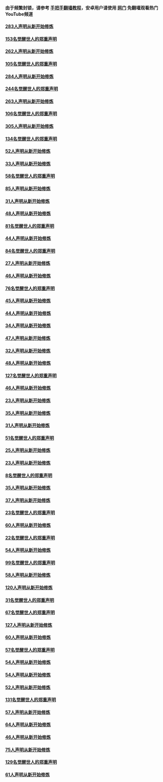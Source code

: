 #### 由于频繁封锁，请参考 [手把手翻墙教程](https://github.com/gfw-breaker/guides/wiki/)，安卓用户请使用 [网门](https://github.com/gfw-breaker/nogfw/blob/master/dl.md?t=04180101) 免翻墙观看热门YouTube频道 

#### [283人声明从新开始修炼](../pages/91/423296.md?t=04180101) 

#### [153名觉醒世人的郑重声明](../pages/91/423295.md?t=04180101) 

#### [262人声明从新开始修炼](../pages/91/423004.md?t=04180101) 

#### [105名觉醒世人的郑重声明](../pages/91/423003.md?t=04180101) 

#### [284人声明从新开始修炼](../pages/91/422707.md?t=04180101) 

#### [244名觉醒世人的郑重声明](../pages/91/422706.md?t=04180101) 

#### [263人声明从新开始修炼](../pages/91/422553.md?t=04180101) 

#### [106名觉醒世人的郑重声明](../pages/91/422552.md?t=04180101) 

#### [305人声明从新开始修炼](../pages/91/422153.md?t=04180101) 

#### [134名觉醒世人的郑重声明](../pages/91/422152.md?t=04180101) 

#### [52人声明从新开始修炼](../pages/91/421846.md?t=04180101) 

#### [33人声明从新开始修炼](../pages/91/421804.md?t=04180101) 

#### [58名觉醒世人的郑重声明](../pages/91/421845.md?t=04180101) 

#### [85人声明从新开始修炼](../pages/91/421769.md?t=04180101) 

#### [31人声明从新开始修炼](../pages/91/421763.md?t=04180101) 

#### [48人声明从新开始修炼](../pages/91/421605.md?t=04180101) 

#### [81名觉醒世人的郑重声明](../pages/91/421656.md?t=04180101) 

#### [44人声明从新开始修炼](../pages/91/421544.md?t=04180101) 

#### [84名觉醒世人的郑重声明](../pages/91/421543.md?t=04180101) 

#### [27人声明从新开始修炼](../pages/91/421465.md?t=04180101) 

#### [46人声明从新开始修炼](../pages/91/421454.md?t=04180101) 

#### [76名觉醒世人的郑重声明](../pages/91/421453.md?t=04180101) 

#### [45人声明从新开始修炼](../pages/91/421452.md?t=04180101) 

#### [44人声明从新开始修炼](../pages/91/421422.md?t=04180101) 

#### [34人声明从新开始修炼](../pages/91/421322.md?t=04180101) 

#### [47人声明从新开始修炼](../pages/91/421264.md?t=04180101) 

#### [32人声明从新开始修炼](../pages/91/421225.md?t=04180101) 

#### [48人声明从新开始修炼](../pages/91/421202.md?t=04180101) 

#### [127名觉醒世人的郑重声明](../pages/91/421224.md?t=04180101) 

#### [46人声明从新开始修炼](../pages/91/421203.md?t=04180101) 

#### [23人声明从新开始修炼](../pages/91/421138.md?t=04180101) 

#### [35人声明从新开始修炼](../pages/91/421122.md?t=04180101) 

#### [31人声明从新开始修炼](../pages/91/421081.md?t=04180101) 

#### [51名觉醒世人的郑重声明](../pages/91/421080.md?t=04180101) 

#### [25人声明从新开始修炼](../pages/91/421020.md?t=04180101) 

#### [23人声明从新开始修炼](../pages/91/420884.md?t=04180101) 

#### [8名觉醒世人的郑重声明](../pages/91/420883.md?t=04180101) 

#### [35人声明从新开始修炼](../pages/91/420809.md?t=04180101) 

#### [37人声明从新开始修炼](../pages/91/420766.md?t=04180101) 

#### [23名觉醒世人的郑重声明](../pages/91/420765.md?t=04180101) 

#### [60人声明从新开始修炼](../pages/91/420727.md?t=04180101) 

#### [22名觉醒世人的郑重声明](../pages/91/420726.md?t=04180101) 

#### [54人声明从新开始修炼](../pages/91/420529.md?t=04180101) 

#### [99名觉醒世人的郑重声明](../pages/91/420528.md?t=04180101) 

#### [58人声明从新开始修炼](../pages/91/420198.md?t=04180101) 

#### [120人声明从新开始修炼](../pages/91/420141.md?t=04180101) 

#### [31名觉醒世人的郑重声明](../pages/91/420197.md?t=04180101) 

#### [67名觉醒世人的郑重声明](../pages/91/420140.md?t=04180101) 

#### [127人声明从新开始修炼](../pages/91/420082.md?t=04180101) 

#### [60人声明从新开始修炼](../pages/91/420081.md?t=04180101) 

#### [57名觉醒世人的郑重声明](../pages/91/420080.md?t=04180101) 

#### [54人声明从新开始修炼](../pages/91/419533.md?t=04180101) 

#### [54人声明从新开始修炼](../pages/91/419532.md?t=04180101) 

#### [52人声明从新开始修炼](../pages/91/419531.md?t=04180101) 

#### [131名觉醒世人的郑重声明](../pages/91/419530.md?t=04180101) 

#### [57人声明从新开始修炼](../pages/91/419430.md?t=04180101) 

#### [64人声明从新开始修炼](../pages/91/419429.md?t=04180101) 

#### [46人声明从新开始修炼](../pages/91/419428.md?t=04180101) 

#### [75人声明从新开始修炼](../pages/91/419427.md?t=04180101) 

#### [129名觉醒世人的郑重声明](../pages/91/419426.md?t=04180101) 

#### [61人声明从新开始修炼](../pages/91/419198.md?t=04180101) 

